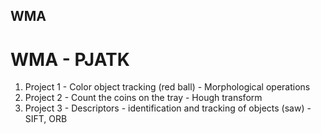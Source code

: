 ## WMA
# WMA - PJATK
1. Project 1 - Color object tracking (red ball) - Morphological operations
2. Project 2 - Count the coins on the tray - Hough transform
3. Project 3 - Descriptors - identification and tracking of objects (saw) - SIFT, ORB
